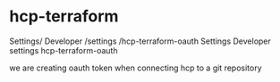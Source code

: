 # hcp-terraform


Settings/ Developer /settings /hcp-terraform-oauth
Settings Developer settings hcp-terraform-oauth


we are creating oauth token when connecting hcp to a git repository

